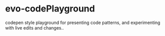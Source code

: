 # evo-codePlayground
codepen style playground for presenting code patterns, and experimenting with live edits and changes..

